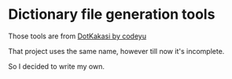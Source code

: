 # Dictionary file generation tools

Those tools are from [DotKakasi by codeyu](https://github.com/codeyu/DotKakasi)

That project uses the same name, however till now it's incomplete.

So I decided to write my own.
